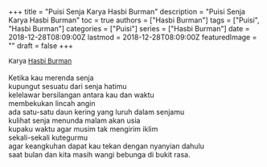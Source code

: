 +++
title = "Puisi Senja Karya Hasbi Burman"
description = "Puisi Senja Karya Hasbi Burman"
toc = true
authors = ["Hasbi Burman"]
tags = ["Puisi", "Hasbi Burman"]
categories = ["Puisi"]
series = ["Hasbi Burman"]
date = 2018-12-28T08:09:00Z
lastmod = 2018-12-28T08:09:00Z
featuredImage = ""
draft = false
+++

<div style="text-align: justify;">
<div style="font-size: small;">Karya <a href="/authors/hasbi-burman/" target="_blank">Hasbi Burman</a></div><br />
Ketika kau merenda senja<br />kupungut sesuatu dari senja hatimu<br />kelelawar bersilangan antara kau dan waktu<br />membekukan lincah angin<br />ada satu-satu daun kering yang luruh dalam senjamu<br />kulihat senja menunda malam akan usia<br />kupaku waktu agar musim tak mengirim iklim<br />sekali-sekali kutegurmu<br />agar keangkuhan dapat kau tekan dengan nyanyian dahulu<br />saat bulan dan kita masih wangi bebunga di bukit rasa.</div>
